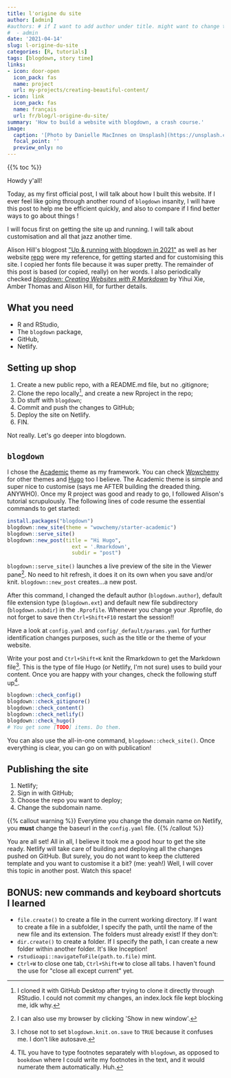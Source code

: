 ```yaml
---
title: l'origine du site
author: [admin]
#authors: # if I want to add author under title. might want to change to Kanto Fiaferana tho
#  - admin
date: '2021-04-14'
slug: l-origine-du-site
categories: [R, tutorials]
tags: [blogdown, story time]
links:
- icon: door-open
  icon_pack: fas
  name: project
  url: my-projects/creating-beautiful-content/
- icon: link
  icon_pack: fas
  name: français
  url: fr/blog/l-origine-du-site/
summary: 'How to build a website with blogdown, a crash course.'
image:
  caption: '[Photo by Danielle MacInnes on Unsplash](https://unsplash.com/photos/IuLgi9PWETU)'
  focal_point: ''
  preview_only: no
---
```


<!-- old way
{{< table_of_contents >}}
-->

<!-- new way (but not newest) -->
{{% toc %}}


Howdy y'all!

Today, as my first official post, I will talk about how I built this website. If I ever feel like going through another round of `blogdown` insanity, I will have this post to help me be efficient quickly, and also to compare if I find better ways to go about things !

I will focus first on getting the site up and running. I will talk about customisation and all that jazz another time.

Alison Hill's blogpost ["Up & running with blogdown in 2021"](https://alison.rbind.io/post/new-year-new-blogdown/) as well as her website [repo](https://github.com/rbind/apreshill) were my reference, for getting started and for customising this site. I copied her fonts file because it was super pretty. The remainder of this post is based (or copied, really) on her words. I also periodically checked [*blogdown: Creating Websites with R Markdown*](https://bookdown.org/yihui/blogdown/) by Yihui Xie, Amber Thomas and Alison Hill, for further details.

<!--- I am awfully distracted by kids running upstairs. They're so noisy. Damn. --->

## What you need

* R and RStudio,
* The `blogdown` package,
* GitHub,
* Netlify.

## Setting up shop

1. Create a new public repo, with a README.md file, but no .gitignore;
2. Clone the repo locally[^1], and create a new Rproject in the repo;
3. Do stuff with `blogdown`;
4. Commit and push the changes to GitHub;
5. Deploy the site on Netlify.
6. FIN.

Not really. Let's go deeper into blogdown.

## `blogdown`

I chose the [Academic](https://academic-demo.netlify.app/) theme as my framework. You can check [Wowchemy](https://wowchemy.com/) for other themes and [Hugo](https://gohugo.io/) too I believe. The Academic theme is simple and super nice to customise (says me AFTER building the dreaded thing. ANYWHO). Once my R project was good and ready to go, I followed Alison's tutorial scrupulously. The following lines of code resume the essential commands to get started:


```r
install.packages("blogdown")
blogdown::new_site(theme = "wowchemy/starter-academic")
blogdown::serve_site()
blogdown::new_post(title = "Hi Hugo",
                     ext = '.Rmarkdown',
                     subdir = "post")
```

`blogdown::serve_site()` launches a live preview of the site in the Viewer pane[^2]. No need to hit refresh, it does it on its own when you save and/or knit. `blogdown::new_post` creates...a new post.

After this command, I changed the default author (`blogdown.author`), default file extension type (`blogdown.ext`) and default new file subdirectory (`blogdown.subdir`) in the `.Rprofile`. Whenever you change your .Rprofile, do not forget to save then `Ctrl+Shift+F10` restart the session!!

Have a look at `config.yaml` and `config/_default/params.yaml` for further identification changes purposes, such as the title or the theme of your website.

Write your post and `Ctrl+Shift+K` knit the Rmarkdown to get the Markdown file[^3]. This is the type of file Hugo (or Netlify, I'm not sure) uses to build your content. Once you are happy with your changes, check the following stuff up[^4].


```r
blogdown::check_config()
blogdown::check_gitignore()
blogdown::check_content()
blogdown::check_netlify()
blogdown::check_hugo()
# You get some [TODO] items. Do them.
```

You can also use the all-in-one command, `blogdown::check_site()`. Once everything is clear, you can go on with publication!

## Publishing the site

1. Netlify;
2. Sign in with GitHub;
3. Choose the repo you want to deploy;
4. Change the subdomain name.

<!--- I'd really like to make an alert note out of this sentence. TO LOOK UP --->
{{% callout warning %}}
Everytime you change the domain name on Netlify, you **must** change the baseurl in the `config.yaml` file.
{{% /callout %}}

You are all set! All in all, I believe it took me a good hour to get the site ready. Netlify will take care of building and deploying all the changes pushed on GitHub. But surely, you do not want to keep the cluttered template and you want to customise it a bit? (me: yeah!) Well, I will cover this topic in another post. Watch this space!

<!-- https://makingwebsiteswithr.rbind.io/tutorial/ -->

## BONUS: new commands and keyboard shortcuts I learned

* `file.create()` to create a file in the current working directory. If I want to create a file in a subfolder, I specify the path, until the name of the new file and its extension. The folders must already exist! If they don't:
* `dir.create()` to create a folder. If I specify the path, I can create a new folder within another folder. It's like Inception!
* `rstudioapi::navigateToFile(path.to.file)` mint.
* `Ctrl+W` to close one tab, `Ctrl+Shift+W` to close all tabs. I haven't found the use for "close all except current" yet.

[^1]:I cloned it with GitHub Desktop after trying to clone it directly through RStudio. I could not commit my changes, an index.lock file kept blocking me, idk why.
[^2]:I can also use my browser by clicking 'Show in new window'.
[^3]:I chose not to set `blogdown.knit.on.save` to `TRUE` because it confuses me. I don't like autosave.
[^4]:TIL you have to type footnotes separately with `blogdown`, as opposed to `bookdown` where I could write my footnotes in the text, and it would numerate them automatically. Huh.
